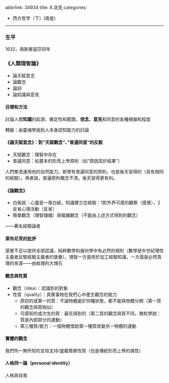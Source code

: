 abbrlink: 34934
title: 8.洛克
categories:
  - 西方哲学（下）(南星)
---
### 生平

1632，與斯賓諾莎同年

### 《人類理智論》

- 論天賦意念
- 論觀念
- 論詞
- 論知識與意見

#### 目標和方法

討論人類**知識**的起源，確定性和範圍，**信念、意見**和同意的各種根據和程度

轉變：由靈魂學說到人本身認知能力的討論

#### 《論天賦意念》：對“天賦觀念“、”普遍同意“的反駁

- 天賦觀念：理智中存在
- 普遍同意：如基本的形而上學原則（如“原因高於結果”）

人們單憑運用他的自然能力。即使有普遍同意的原則，也是後天習得的（具有相同的經驗）。再者說，普遍原則概念不清。後天習得更有利。

#### 《論觀念》

- 白板說：心靈是一張白紙，知識建立在經驗：1對外界可感的觀察（感覺），2反省心理活動（反省）
- 簡單觀念（理智儲備）與複雜觀念（不能由上述方式得到的觀念）

——著名經驗論者

#### 萊布尼茨的批評

感覺不足以提供全部認識，純粹數學和幾何學中有必然的規則（數學是中世紀理性主義者反駁經驗主義者的堡壘）。理智一方面用於加工經驗知識，一方面是必然真理的來源——由紋理的大理石

#### 觀念與性質

- 觀念（idea）：認識到的對象
- 性質（quality）：真實事物在我們心中產生觀念的能力
	- 原初的或第一的質：不論物體處於何種狀態，都不能與物體分開（第一質的觀念與質相似）
	- 可感知的或次生的質：最先得到的（第二質的觀念與質不同，微粒學說：質是內部部分的運動）
	- 第三種質/能力：一個物體借助第一種質改變另一物體的運動

#### 實體的觀念

我們所一無所知的支柱支持/盛載簡單性質（也是傳統形而上學的偶性）

#### 人格同一論（personal identity）

人格與自我